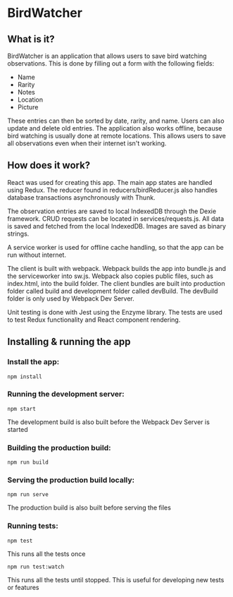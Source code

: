 # BirdWatcher

## What is it?
BirdWatcher is an application that allows users to save bird watching observations. This is done by filling out a form with the following fields:
* Name
* Rarity
* Notes
* Location
* Picture

These entries can then be sorted by date, rarity, and name. Users can also update and delete old entries. The application also works offline, because bird watching is usually done at remote locations. This allows users to save all observations even when their internet isn't working.

## How does it work?
React was used for creating this app. The main app states are handled using Redux. The reducer found in reducers/birdReducer.js also handles database transactions asynchronously with Thunk.

The observation entries are saved to local IndexedDB through the Dexie framework. CRUD requests can be located in services/requests.js. All data is saved and fetched from the local IndexedDB. Images are saved as binary strings.

A service worker is used for offline cache handling, so that the app can be run without internet.

The client is built with webpack. Webpack builds the app into bundle.js and the serviceworker into sw.js. Webpack also copies public files, such as index.html, into the build folder. The client bundles are built into production folder called build and development folder called devBuild. The devBuild folder is only used by Webpack Dev Server.

Unit testing is done with Jest using the Enzyme library. The tests are used to test Redux functionality and React component rendering.

## Installing & running the app

### Install the app:
```
npm install
```

### Running the development server:
```
npm start
```
The development build is also built before the Webpack Dev Server is started

### Building the production build:
```
npm run build
```

### Serving the production build locally:
```
npm run serve
```
The production build is also built before serving the files

### Running tests:
```
npm test
```
This runs all the tests once

```
npm run test:watch
```
This runs all the tests until stopped. This is useful for developing new tests or features